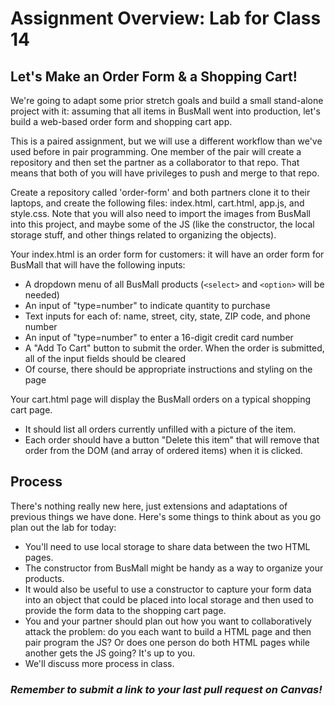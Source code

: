 # Assignment Overview: Lab for Class 14

## Let's Make an Order Form & a Shopping Cart!

We're going to adapt some prior stretch goals and build a small stand-alone project with it: assuming that all items in BusMall went into production, let's build a web-based order form and shopping cart app.

This is a paired assignment, but we will use a different workflow than we've used before in pair programming. One member of the pair will create a repository and then set the partner as a collaborator to that repo. That means that both of you will have privileges to push and merge to that repo.

Create a repository called 'order-form' and both partners clone it to their laptops, and create the following files: index.html, cart.html, app.js, and style.css. Note that you will also need to import the images from BusMall into this project, and maybe some of the JS (like the constructor, the local storage stuff, and other things related to organizing the objects).

Your index.html is an order form for customers: it will have an order form for BusMall that will have the following inputs:

  - A dropdown menu of all BusMall products (`<select>` and `<option>` will be needed)
  - An input of "type=number" to indicate quantity to purchase
  - Text inputs for each of: name, street, city, state, ZIP code, and phone number
  - An input of "type=number" to enter a 16-digit credit card number
  - A "Add To Cart" button to submit the order. When the order is submitted, all of the input fields should be cleared
  - Of course, there should be appropriate instructions and styling on the page

  Your cart.html page will display the BusMall orders on a typical shopping cart page.
  - It should list all orders currently unfilled with a picture of the item.
  - Each order should have a button "Delete this item" that will remove that order from the DOM (and array of ordered items) when it is clicked.

## Process

There's nothing really new here, just extensions and adaptations of previous things we have done. Here's some things to think about as you go plan out the lab for today:

- You'll need to use local storage to share data between the two HTML pages.
- The constructor from BusMall might be handy as a way to organize your products.
- It would also be useful to use a constructor to capture your form data into an object that could be placed into local storage and then used to provide the form data to the shopping cart page.
- You and your partner should plan out how you want to collaboratively attack the problem: do you each want to build a HTML page and then pair program the JS? Or does one person do both HTML pages while another gets the JS going? It's up to you.
- We'll discuss more process in class.

### *Remember to submit a link to your last pull request on Canvas!*
